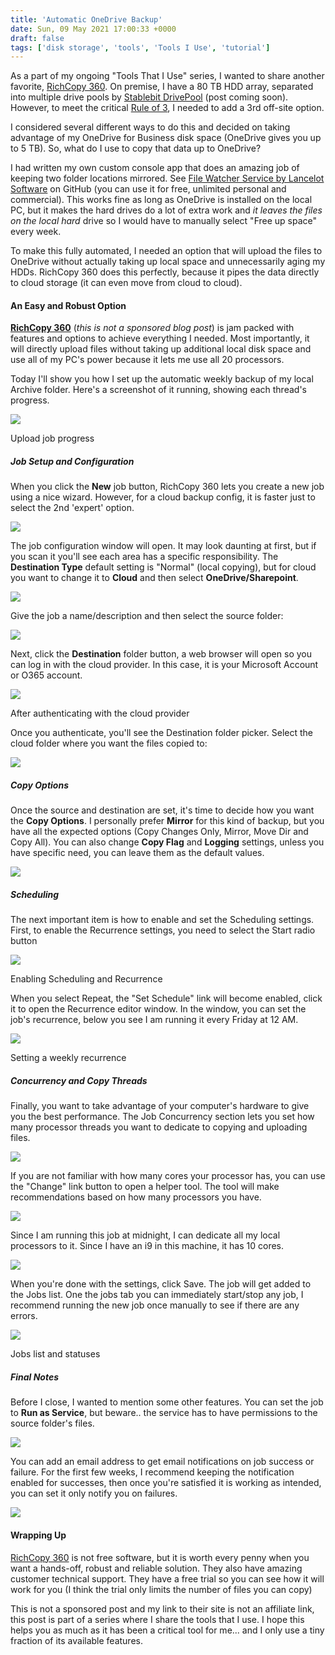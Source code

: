 ```yaml
---
title: 'Automatic OneDrive Backup'
date: Sun, 09 May 2021 17:00:33 +0000
draft: false
tags: ['disk storage', 'tools', 'Tools I Use', 'tutorial']
---
```


As a part of my ongoing "Tools That I Use" series, I wanted to share another favorite, [RichCopy 360](https://www.gurusquad.com/GSRICHCOPY360). On premise, I have a 80 TB HDD array, separated into multiple drive pools by [Stablebit DrivePool](https://stablebit.com/DrivePool) (post coming soon). However, to meet the critical [Rule of 3](https://www.hanselman.com/blog/the-computer-backup-rule-of-three), I needed to add a 3rd off-site option.

I considered several different ways to do this and decided on taking advantage of my OneDrive for Business disk space (OneDrive gives you up to 5 TB). So, what do I use to copy that data up to OneDrive?

I had written my own custom console app that does an amazing job of keeping two folder locations mirrored. See [File Watcher Service by Lancelot Software](https://github.com/LanceMcCarthy/Lancelot.Services/blob/main/src/FileWatcher.Service/README.md) on GitHub (you can use it for free, unlimited personal and commercial). This works fine as long as OneDrive is installed on the local PC, but it makes the hard drives do a lot of extra work and _it leaves the files on the local hard_ drive so I would have to manually select "Free up space" every week.

To make this fully automated, I needed an option that will upload the files to OneDrive without actually taking up local space and unnecessarily aging my HDDs. RichCopy 360 does this perfectly, because it pipes the data directly to cloud storage (it can even move from cloud to cloud).

#### An Easy and Robust Option

**[RichCopy 360](https://www.gurusquad.com/GSRICHCOPY360)** (_this is not a sponsored blog post_) is jam packed with features and options to achieve everything I needed. Most importantly, it will directly upload files without taking up additional local disk space and use all of my PC's power because it lets me use all 20 processors.

Today I'll show you how I set up the automatic weekly backup of my local Archive folder. Here's a screenshot of it running, showing each thread's progress.

![](/dvlup-blog/wp-content/uploads/2021/05/image-14-1024x561.png)

Upload job progress

##### Job Setup and Configuration

When you click the **New** job button, RichCopy 360 lets you create a new job using a nice wizard. However, for a cloud backup config, it is faster just to select the 2nd 'expert' option.

![](/dvlup-blog/wp-content/uploads/2021/05/image-4-1024x557.png)

The job configuration window will open. It may look daunting at first, but if you scan it you'll see each area has a specific responsibility. The **Destination Type** default setting is "Normal" (local copying), but for cloud you want to change it to **Cloud** and then select **OneDrive/Sharepoint**.

![](/dvlup-blog/wp-content/uploads/2021/05/image-5.png)

Give the job a name/description and then select the source folder:

![](/dvlup-blog/wp-content/uploads/2021/05/image-2.png)

Next, click the **Destination** folder button, a web browser will open so you can log in with the cloud provider. In this case, it is your Microsoft Account or O365 account.

![](/dvlup-blog/wp-content/uploads/2021/05/image-6.png)

After authenticating with the cloud provider

Once you authenticate, you'll see the Destination folder picker. Select the cloud folder where you want the files copied to:

![](/dvlup-blog/wp-content/uploads/2021/05/image-7.png)

##### Copy Options

Once the source and destination are set, it's time to decide how you want the **Copy Options**. I personally prefer **Mirror** for this kind of backup, but you have all the expected options (Copy Changes Only, Mirror, Move Dir and Copy All). You can also change **Copy Flag** and **Logging** settings, unless you have specific need, you can leave them as the default values.

![](/dvlup-blog/wp-content/uploads/2021/05/image-8.png)

##### Scheduling

The next important item is how to enable and set the Scheduling settings. First, to enable the Recurrence settings, you need to select the Start radio button

![](/dvlup-blog/wp-content/uploads/2021/05/image-10.png)

Enabling Scheduling and Recurrence

When you select Repeat, the "Set Schedule" link will become enabled, click it to open the Recurrence editor window. In the window, you can set the job's recurrence, below you see I am running it every Friday at 12 AM.

![](/dvlup-blog/wp-content/uploads/2021/05/image-9.png)

Setting a weekly recurrence

##### Concurrency and Copy Threads

Finally, you want to take advantage of your computer's hardware to give you the best performance. The Job Concurrency section lets you set how many processor threads you want to dedicate to copying and uploading files.

![](/dvlup-blog/wp-content/uploads/2021/05/image-11.png)

If you are not familiar with how many cores your processor has, you can use the "Change" link button to open a helper tool. The tool will make recommendations based on how many processors you have.

![](/dvlup-blog/wp-content/uploads/2021/05/image-12.png)

Since I am running this job at midnight, I can dedicate all my local processors to it. Since I have an i9 in this machine, it has 10 cores.

![](/dvlup-blog/wp-content/uploads/2021/05/image-13-1024x207.png)

When you're done with the settings, click Save. The job will get added to the Jobs list. One the jobs tab you can immediately start/stop any job, I recommend running the new job once manually to see if there are any errors.

![](/dvlup-blog/wp-content/uploads/2021/05/image-16-1024x557.png)

Jobs list and statuses

##### Final Notes

Before I close, I wanted to mention some other features. You can set the job to **Run as Service**, but beware.. the service has to have permissions to the source folder's files.

![](/dvlup-blog/wp-content/uploads/2021/05/image-18.png)

You can add an email address to get email notifications on job success or failure. For the first few weeks, I recommend keeping the notification enabled for successes, then once you're satisfied it is working as intended, you can set it only notify you on failures.

![](/dvlup-blog/wp-content/uploads/2021/05/image-17.png)

#### Wrapping Up

[RichCopy 360](https://www.gurusquad.com/GSRICHCOPY360) is not free software, but it is worth every penny when you want a hands-off, robust and reliable solution. They also have amazing customer technical support. They have a free trial so you can see how it will work for you (I think the trial only limits the number of files you can copy)

This is not a sponsored post and my link to their site is not an affiliate link, this post is part of a series where I share the tools that I use. I hope this helps you as much as it has been a critical tool for me... and I only use a tiny fraction of its available features.